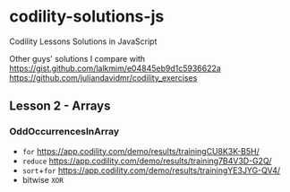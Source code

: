# codility-solutions-js
Codility Lessons Solutions in JavaScript

Other guys' solutions I compare with
https://gist.github.com/lalkmim/e04845eb9d1c5936622a
https://github.com/juliandavidmr/codility_exercises

## Lesson 2 - Arrays
### OddOccurrencesInArray
- `for` https://app.codility.com/demo/results/trainingCU8K3K-B5H/
- `reduce` https://app.codility.com/demo/results/training7B4V3D-G2Q/
- `sort`+`for` https://app.codility.com/demo/results/trainingYE3JYG-QV4/
- bitwise `XOR`

